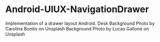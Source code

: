 # Android-UIUX-NavigationDrawer
Implementation of a drawer layout Android.
Desk Background Photo by Carolina Bonito on Unsplash
Background Photo by Lucas Gallone on Unsplash
